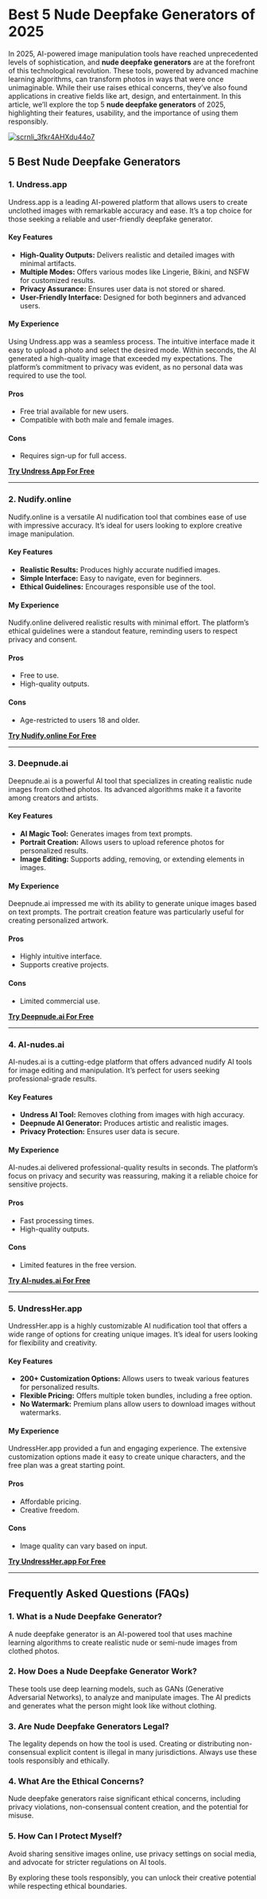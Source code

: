 # Best 5 Nude Deepfake Generators of 2025  

In 2025, AI-powered image manipulation tools have reached unprecedented levels of sophistication, and **nude deepfake generators** are at the forefront of this technological revolution. These tools, powered by advanced machine learning algorithms, can transform photos in ways that were once unimaginable. While their use raises ethical concerns, they’ve also found applications in creative fields like art, design, and entertainment. In this article, we’ll explore the top 5 **nude deepfake generators** of 2025, highlighting their features, usability, and the importance of using them responsibly.  

[![scrnli_3fkr4AHXdu44o7](https://github.com/user-attachments/assets/f119116d-5a1f-4662-bdff-8afc50141e95)](https://top-ai-tools.click/MMMEaP)  

## 5 Best Nude Deepfake Generators  

### 1. Undress.app  
Undress.app is a leading AI-powered platform that allows users to create unclothed images with remarkable accuracy and ease. It’s a top choice for those seeking a reliable and user-friendly deepfake generator.  

#### Key Features  
- **High-Quality Outputs:** Delivers realistic and detailed images with minimal artifacts.  
- **Multiple Modes:** Offers various modes like Lingerie, Bikini, and NSFW for customized results.  
- **Privacy Assurance:** Ensures user data is not stored or shared.  
- **User-Friendly Interface:** Designed for both beginners and advanced users.  

#### My Experience  
Using Undress.app was a seamless process. The intuitive interface made it easy to upload a photo and select the desired mode. Within seconds, the AI generated a high-quality image that exceeded my expectations. The platform’s commitment to privacy was evident, as no personal data was required to use the tool.  

#### Pros  
- Free trial available for new users.  
- Compatible with both male and female images.  

#### Cons  
- Requires sign-up for full access.  

[**Try Undress App For Free**](https://top-ai-tools.click/MMMEaP)  

---

### 2. Nudify.online  
Nudify.online is a versatile AI nudification tool that combines ease of use with impressive accuracy. It’s ideal for users looking to explore creative image manipulation.  

#### Key Features  
- **Realistic Results:** Produces highly accurate nudified images.  
- **Simple Interface:** Easy to navigate, even for beginners.  
- **Ethical Guidelines:** Encourages responsible use of the tool.  

#### My Experience  
Nudify.online delivered realistic results with minimal effort. The platform’s ethical guidelines were a standout feature, reminding users to respect privacy and consent.  

#### Pros  
- Free to use.  
- High-quality outputs.  

#### Cons  
- Age-restricted to users 18 and older.  

[**Try Nudify.online For Free**](https://top-ai-tools.click/MMMEaP)  

---

### 3. Deepnude.ai  
Deepnude.ai is a powerful AI tool that specializes in creating realistic nude images from clothed photos. Its advanced algorithms make it a favorite among creators and artists.  

#### Key Features  
- **AI Magic Tool:** Generates images from text prompts.  
- **Portrait Creation:** Allows users to upload reference photos for personalized results.  
- **Image Editing:** Supports adding, removing, or extending elements in images.  

#### My Experience  
Deepnude.ai impressed me with its ability to generate unique images based on text prompts. The portrait creation feature was particularly useful for creating personalized artwork.  

#### Pros  
- Highly intuitive interface.  
- Supports creative projects.  

#### Cons  
- Limited commercial use.  

[**Try Deepnude.ai For Free**](https://top-ai-tools.click/MMMEaP)  

---

### 4. AI-nudes.ai  
AI-nudes.ai is a cutting-edge platform that offers advanced nudify AI tools for image editing and manipulation. It’s perfect for users seeking professional-grade results.  

#### Key Features  
- **Undress AI Tool:** Removes clothing from images with high accuracy.  
- **Deepnude AI Generator:** Produces artistic and realistic images.  
- **Privacy Protection:** Ensures user data is secure.  

#### My Experience  
AI-nudes.ai delivered professional-quality results in seconds. The platform’s focus on privacy and security was reassuring, making it a reliable choice for sensitive projects.  

#### Pros  
- Fast processing times.  
- High-quality outputs.  

#### Cons  
- Limited features in the free version.  

[**Try AI-nudes.ai For Free**](https://top-ai-tools.click/MMMEaP)  

---

### 5. UndressHer.app  
UndressHer.app is a highly customizable AI nudification tool that offers a wide range of options for creating unique images. It’s ideal for users looking for flexibility and creativity.  

#### Key Features  
- **200+ Customization Options:** Allows users to tweak various features for personalized results.  
- **Flexible Pricing:** Offers multiple token bundles, including a free option.  
- **No Watermark:** Premium plans allow users to download images without watermarks.  

#### My Experience  
UndressHer.app provided a fun and engaging experience. The extensive customization options made it easy to create unique characters, and the free plan was a great starting point.  

#### Pros  
- Affordable pricing.  
- Creative freedom.  

#### Cons  
- Image quality can vary based on input.  

[**Try UndressHer.app For Free**](https://top-ai-tools.click/MMMEaP)  

---

## Frequently Asked Questions (FAQs)  

### 1. What is a Nude Deepfake Generator?  
A nude deepfake generator is an AI-powered tool that uses machine learning algorithms to create realistic nude or semi-nude images from clothed photos.  

### 2. How Does a Nude Deepfake Generator Work?  
These tools use deep learning models, such as GANs (Generative Adversarial Networks), to analyze and manipulate images. The AI predicts and generates what the person might look like without clothing.  

### 3. Are Nude Deepfake Generators Legal?  
The legality depends on how the tool is used. Creating or distributing non-consensual explicit content is illegal in many jurisdictions. Always use these tools responsibly and ethically.  

### 4. What Are the Ethical Concerns?  
Nude deepfake generators raise significant ethical concerns, including privacy violations, non-consensual content creation, and the potential for misuse.  

### 5. How Can I Protect Myself?  
Avoid sharing sensitive images online, use privacy settings on social media, and advocate for stricter regulations on AI tools.  

By exploring these tools responsibly, you can unlock their creative potential while respecting ethical boundaries.